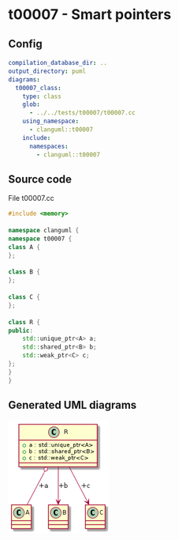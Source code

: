 # t00007 - Smart pointers
## Config
```yaml
compilation_database_dir: ..
output_directory: puml
diagrams:
  t00007_class:
    type: class
    glob:
      - ../../tests/t00007/t00007.cc
    using_namespace:
      - clanguml::t00007
    include:
      namespaces:
        - clanguml::t00007

```
## Source code
File t00007.cc
```cpp
#include <memory>

namespace clanguml {
namespace t00007 {
class A {
};

class B {
};

class C {
};

class R {
public:
    std::unique_ptr<A> a;
    std::shared_ptr<B> b;
    std::weak_ptr<C> c;
};
}
}

```
## Generated UML diagrams
![t00007_class](./t00007_class.png "Smart pointers")
